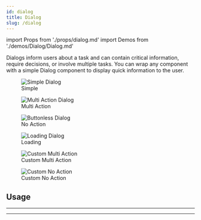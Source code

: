 ```yaml
---
id: dialog
title: Dialog
slug: /dialog
---
```


import Props from './props/dialog.md'
import Demos from './demos/Dialog/Dialog.md'

Dialogs inform users about a task and can contain critical information, require decisions, or involve multiple tasks. You can wrap any component with a simple Dialog component to display quick information to the user.

<div className="component-preview component-preview--grid component-preview--grid-3">
  <figure>
    <img src="/img/dialog/dialog--simple.jpg" alt="Simple Dialog" />
    <figcaption>Simple</figcaption>
  </figure>
  <figure>
  <img src="/img/dialog/dialog--multi.jpg" alt="Multi Action Dialog" />
    <figcaption>Multi Action</figcaption>
  </figure>
  <figure>
  <img src="/img/dialog/dialog--noaction.jpg" alt="Buttonless Dialog" />
    <figcaption>No Action</figcaption>
  </figure>
</div>
<div className="component-preview component-preview--grid component-preview--grid-3">
  <figure>
    <img src="/img/dialog/dialog--loading.gif" alt="Loading Dialog" />
    <figcaption>Loading</figcaption>
  </figure>
  <figure>
  <img src="/img/dialog/dialog--custom1.gif" alt="Custom Multi Action" />
    <figcaption>Custom Multi Action</figcaption>
  </figure>
  <figure>
  <img src="/img/dialog/dialog--custom2.gif" alt="Custom No Action" />
    <figcaption>Custom No Action</figcaption>
  </figure>
</div>

## Usage

<Demos />

---

<Props />

---
